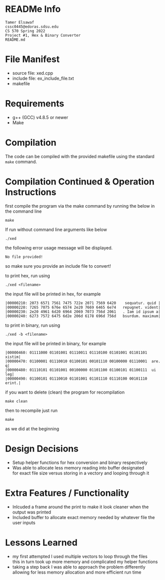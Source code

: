 # READMe Info
```
Tamer Elsawaf 
cssc0445@edoras.sdsu.edu 
CS 570 Spring 2022 
Project #1, Hex & Binary Converter 
README.md 
```
# File Manifest
* source file: xed.cpp
* include file: ex_include_file.txt
* makefile



# Requirements

  * g++ (GCC) v4.8.5 or newer
  * Make


# Compilation

The code can be compiled with the provided makefile using the standard `make`
command.

# Compilation Continued & Operation Instructions

first compile the program via the make command by running the below in the command line

```
make
```


If run without command line arguments like below

```
./xed
```

the following error usage message will be displayed.

```
No file provided!
```
so make sure you provide an include file to convert!

to print hex, run using 

```
./xed <filename>
```

the input file will be printed in hex, for example

```
|00000210: 2073 6571 7561 7475 722e 2071 7569 6420    sequatur. quid |
|00000220: 7265 7075 676e 6574 2e20 7669 6465 6e74   repugnet. vident|
|00000230: 2e20 4961 6d20 6964 2069 7073 756d 2061   . Iam id ipsum a|
|00000240: 6273 7572 6475 6d2e 206d 6178 696d 756d   bsurdum. maximum|
```

to print in binary, run using 

```
./xed -b <filename>
```

the input file will be printed in binary, for example

```
|00000460: 01111000 01101001 01110011 01110100 01101001 01101101  xistim|
|00000470: 01100001 01110010 01100101 00101110 00100000 01110001  are. q|
|00000480: 01110101 01101001 00100000 01101100 01100101 01100111  ui leg|
|00000490: 01100101 01110010 01101001 01101110 01110100 00101110  erint.|
```
if you want to delete (clean) the program for recompilation

```
make clean
```

then to recompile just run

```
make
```

as we did at the beginning

# Design Decisions
- Setup helper functions for hex conversion and binary respectively
- Was able to allocate less memory reading into buffer designated  \
for exact file size versus storing in a vectory and looping through it


# Extra Features / Functionality 

* Inlcuded a frame around the print to make it
look cleaner when the output was printed
* Included buffer to allocate exact memory needed by whatever file the user inputs

# Lessons Learned

- my first attempted I used multiple vectors to loop through the files \
this in turn took up more memory and complicated my helper functions
- taking a step back I was able to approach the problem differently allowing for less
memory allocation and more efficient run time